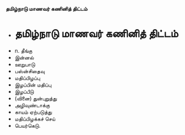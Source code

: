 **தமிழ்நாடு மாணவர் கணினித் திட்டம்**
- # தமிழ்நாடு மாணவர் கணினித் திட்டம்
- n. தீங்கு
- இன்னல்
- ஊறுபாடு
- பஸ்ன்சிதைவு
- மதிப்பிழப்பு
- இழப்பின் மதிப்பு
- இழப்பீடு
- (வினை) துன்புறுத்து
- அழிவுண்டாக்கு
- காயம் ஏற்படுத்து
- மதிப்பிழக்கச் செய்
- பெயர்கெடு.

